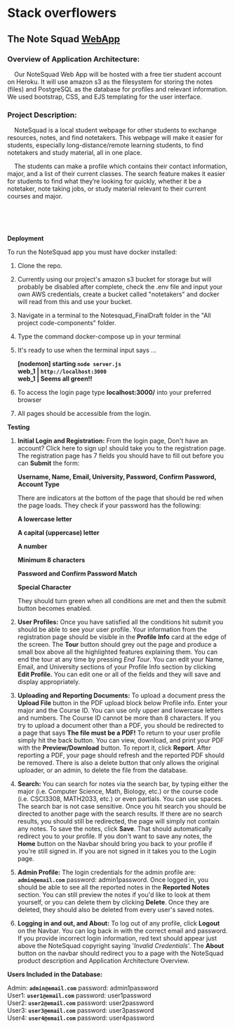 <h1>Stack overflowers</h1>

<h2>The Note Squad <a href="https://notes-101.herokuapp.com" title="The Note Squad")>WebApp</a></h2>

<h3>Overview of Application Architecture:</h3>  

<p>&nbsp;&nbsp;&nbsp;&nbsp;Our NoteSquad Web App will be hosted with a free tier student account on Heroku. It will use amazon s3 as the filesystem for storing the notes (files) and PostgreSQL as the database for profiles and relevant information. We used bootstrap, CSS, and EJS templating for the user interface.</p>


<h3>Project Description:</h3>

<p>&nbsp;&nbsp;&nbsp;&nbsp;NoteSquad is a local student webpage for other students to exchange resources, notes, and find notetakers. This webpage will make it easier for students, especially long-distance/remote learning students, to find notetakers and study material, all in one place. </p>

<p>&nbsp;&nbsp;&nbsp;&nbsp;The students can make a profile which contains their contact information, major, and a list of their current classes. The search feature makes it easier for students to find what they’re looking for quickly, whether it be a notetaker, note taking jobs, or study material relevant to their current courses and major.</p><br><br><br>

**Deployment**

To run the NoteSquad app you must have docker installed:

1. Clone the repo.
2. Currently using our project&#39;s amazon s3 bucket for storage but will probably be disabled after complete, check the .env file and input your own AWS credentials, create a bucket called &quot;notetakers&quot; and docker will read from this and use your bucket.
3. Navigate in a terminal to the Notesquad\_FinalDraft folder in the "All project code-components" folder.
4. Type the command docker-compose up in your terminal
5. It&#39;s ready to use when the terminal input says ...   

    **[nodemon] starting `node server.js`**   
    **web\_1 | `http://localhost:3000`**   
    **web\_1 | Seems all green!!**

1. To access the login page type **localhost:3000/** into your preferred browser
2. All pages should be accessible from the login.

**Testing**

1. **Initial Login and Registration:** From the login page, Don&#39;t have an account? Click here to sign up! should take you to the registration page. The registration page has 7 fields you should have to fill out before you can **Submit** the form:

    **Username, Name, Email, University, Password, Confirm Password, Account Type**

    There are indicators at the bottom of the page that should be red when the page loads. They check if your password has the following:

    **A lowercase letter**

    **A capital (uppercase) letter**

    **A number**

    **Minimum 8 characters**

    **Password and Confirm Password Match**

    **Special Character**

    They should turn green when all conditions are met and then the submit button becomes enabled.

1. **User Profiles:** Once you have satisfied all the conditions hit submit you should be able to see your user profile. Your information from the registration page should be visible in the **Profile Info** card at the edge of the screen. The **Tour** button should grey out the page and produce a small box above all the highlighted features explaining them. You can end the tour at any time by pressing _End Tour_. You can edit your Name, Email, and University sections of your Profile Info section by clicking **Edit Profile.** You can edit one or all of the fields and they will save and display appropriately.
2. **Uploading and Reporting Documents:** To upload a document press the **Upload File** button in the PDF upload block below Profile info. Enter your major and the Course ID. You can use only upper and lowercase letters and numbers. The Course ID cannot be more than 8 characters. If you try to upload a document other than a PDF, you should be redirected to a page that says **The file must be a PDF!** To return to your user profile simply hit the back button. You can view, download, and print your PDF with the **Preview/Download** button. To report it, click **Report**. After reporting a PDF, your page should refresh and the reported PDF should be removed. There is also a delete button that only allows the original uploader, or an admin, to delete the file from the database.
3. **Search:** You can search for notes via the search bar, by typing either the major (i.e. Computer Science, Math, Biology, etc.) or the course code (i.e. CSCI3308, MATH2033, etc.) or even partials. You can use spaces. The search bar is not case sensitive. Once you hit search you should be directed to another page with the search results. If there are no search results, you should still be redirected, the page will simply not contain any notes. To save the notes, click **Save**. That should automatically redirect you to your profile. If you don&#39;t want to save any notes, the **Home** button on the Navbar should bring you back to your profile if you&#39;re still signed in. If you are not signed in it takes you to the Login page.
4. **Admin Profile:** The login credentials for the admin profile are: **`admin@email.com`** password: admin1password. Once logged in, you should be able to see all the reported notes in the **Reported Notes** section. You can still preview the notes if you&#39;d like to look at them yourself, or you can delete them by clicking **Delete**. Once they are deleted, they should also be deleted from every user&#39;s saved notes.
5. **Logging in and out, and About:** To log out of any profile, click **Logout** on the Navbar. You can log back in with the correct email and password. If you provide incorrect login information, red text should appear just above the NoteSquad copyright saying &#39;_Invalid Credentials_&#39;. The **About** button on the navbar should redirect you to a page with the NoteSquad product description and Application Architecture Overview.

**Users Included in the Database:**

Admin: **`admin@email.com`** password: admin1password   
User1: **`user1@email.com`** password: user1password   
User2: **`user2@email.com`** password: user2password   
User3: **`user3@email.com`** password: user3password   
User4: **`user4@email.com`** password: user4password
